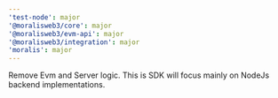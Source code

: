```yaml
---
'test-node': major
'@moralisweb3/core': major
'@moralisweb3/evm-api': major
'@moralisweb3/integration': major
'moralis': major
---
```


Remove Evm and Server logic. This is SDK will focus mainly on NodeJs backend implementations.
